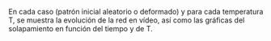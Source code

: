 En cada caso (patrón inicial aleatorio o deformado) y para cada temperatura T, se muestra la evolución de la red en vídeo, así como las gráficas del solapamiento en función del tiempo y de T.